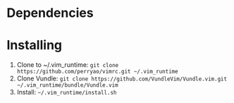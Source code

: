 # Dependencies

# Installing

1. Clone to ~/.vim_runtime: `git clone https://github.com/perryao/vimrc.git ~/.vim_runtime`
2. Clone Vundle: `git clone https://github.com/VundleVim/Vundle.vim.git ~/.vim_runtime/bundle/Vundle.vim`
3. Install: `~/.vim_runtime/install.sh`
